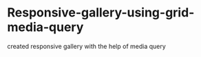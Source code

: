 # Responsive-gallery-using-grid-media-query
created responsive gallery with the help of media  query
